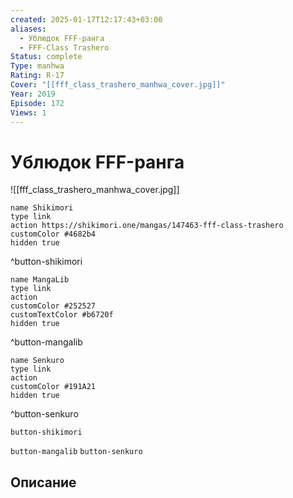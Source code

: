 ```yaml
---
created: 2025-01-17T12:17:43+03:00
aliases:
  - Ублюдок FFF-ранга
  - FFF-Class Trashero
Status: complete
Type: manhwa
Rating: R-17
Cover: "[[fff_class_trashero_manhwa_cover.jpg]]"
Year: 2019
Episode: 172
Views: 1
---
```


# Ублюдок FFF-ранга

![[fff_class_trashero_manhwa_cover.jpg]]

```button
name Shikimori
type link
action https://shikimori.one/mangas/147463-fff-class-trashero
customColor #4682b4
hidden true
```
^button-shikimori

```button
name MangaLib
type link
action 
customColor #252527
customTextColor #b6720f
hidden true
```
^button-mangalib

```button
name Senkuro
type link
action 
customColor #191A21
hidden true
```
^button-senkuro



`button-shikimori` 

`button-mangalib` `button-senkuro`

## Описание


